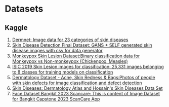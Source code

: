 # Datasets

## Kaggle

1. [Dermnet: Image data for 23 categories of skin diseases](https://www.kaggle.com/datasets/shubhamgoel27/dermnet?select=test)
2. [Skin Disease Detection Final Dataset: GANS + SELF generated skin disease images with csv for data generator](https://www.kaggle.com/datasets/taintedmind/skin-disease-detection-final-dataset)
3. [Monkeypox Skin Lesion Dataset:Binary classification data for Monkeypox vs Non-monkeypox (Chickenpox, Measles)](https://www.kaggle.com/datasets/nafin59/monkeypox-skin-lesion-dataset?select=Original+Images)
4. [ISIC 2019 Skin Lesion images for classification: 25,331 images belonging to 8 classes for training models on classification](https://www.kaggle.com/datasets/salviohexia/isic-2019-skin-lesion-images-for-classification)
5. [Dermatology Dataset - Acne, Skin Redness & Bags:Photos of people with skin defects for image classification and defect detection](https://www.kaggle.com/datasets/trainingdatapro/skin-defects-acne-redness-and-bags-under-the-eyes)
6. [Skin Diseases: Dermatology Atlas and Hossain's Skin Diseases Data Set](https://www.kaggle.com/datasets/ascanipek/skin-diseases)
7. [Face Dataset Bangkit 2023 Scancare: This is content of Image Dataset for Bangkit Capstone 2023 ScanCare App
](https://www.kaggle.com/datasets/kukuhprakoso/face-dataset-bangkit-2023-scancare?select=cystic)